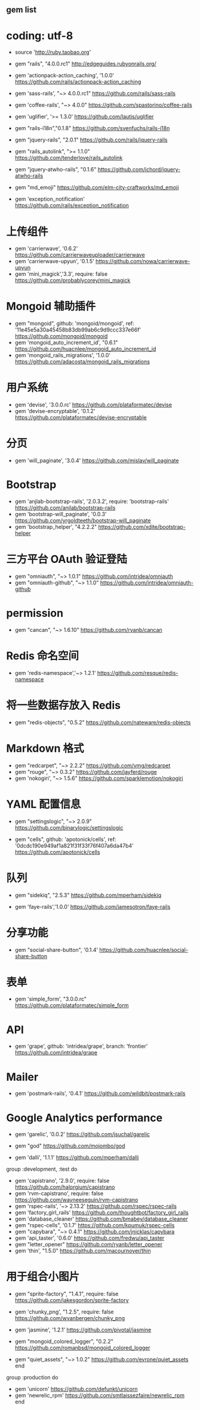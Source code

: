gem list
-----------

# coding: utf-8
* source 'http://ruby.taobao.org'

* gem "rails", "4.0.0.rc1"  http://edgeguides.rubyonrails.org/
* gem 'actionpack-action_caching', '1.0.0' https://github.com/rails/actionpack-action_caching
* gem 'sass-rails', "~> 4.0.0.rc1"  https://github.com/rails/sass-rails
* gem 'coffee-rails', "~> 4.0.0" https://github.com/spastorino/coffee-rails
* gem 'uglifier', '>= 1.3.0' https://github.com/lautis/uglifier

* gem "rails-i18n","0.1.8" https://github.com/svenfuchs/rails-i18n
* gem "jquery-rails", "2.0.1"  https://github.com/rails/jquery-rails
* gem "rails_autolink", ">= 1.1.0" https://github.com/tenderlove/rails_autolink
* gem "jquery-atwho-rails", "0.1.6"  https://github.com/ichord/jquery-atwho-rails
* gem "md_emoji" https://github.com/elm-city-craftworks/md_emoji
* gem 'exception_notification' https://github.com/rails/exception_notification

# 上传组件
* gem 'carrierwave', '0.6.2' https://github.com/carrierwaveuploader/carrierwave
* gem 'carrierwave-upyun', '0.1.5' https://github.com/nowa/carrierwave-upyun
* gem 'mini_magick','3.3', require: false https://github.com/probablycorey/mini_magick

# Mongoid 辅助插件
* gem "mongoid", github: 'mongoid/mongoid', ref: '11e45e5a30a45458b83db99ab6c9d9ccc337e66f' https://github.com/mongoid/mongoid
* gem 'mongoid_auto_increment_id', "0.6.1" https://github.com/huacnlee/mongoid_auto_increment_id
* gem 'mongoid_rails_migrations', '1.0.0' https://github.com/adacosta/mongoid_rails_migrations

# 用户系统
* gem 'devise', '3.0.0.rc' https://github.com/plataformatec/devise
* gem 'devise-encryptable', '0.1.2' https://github.com/plataformatec/devise-encryptable

# 分页
* gem 'will_paginate', '3.0.4' https://github.com/mislav/will_paginate

# Bootstrap
* gem 'anjlab-bootstrap-rails', '2.0.3.2', require: 'bootstrap-rails' https://github.com/anjlab/bootstrap-rails
* gem 'bootstrap-will_paginate', '0.0.3' https://github.com/yrgoldteeth/bootstrap-will_paginate
* gem 'bootstrap_helper', "4.2.2.2"  https://github.com/xdite/bootstrap-helper

# 三方平台 OAuth 验证登陆
* gem "omniauth", "~> 1.0.1" https://github.com/intridea/omniauth
* gem "omniauth-github", "~> 1.1.0" https://github.com/intridea/omniauth-github

# permission
* gem "cancan", "~> 1.6.10" https://github.com/ryanb/cancan

# Redis 命名空间
* gem 'redis-namespace','~> 1.2.1' https://github.com/resque/redis-namespace

# 将一些数据存放入 Redis
* gem "redis-objects", "0.5.2" https://github.com/nateware/redis-objects

# Markdown 格式
* gem "redcarpet", "~> 2.2.2" https://github.com/vmg/redcarpet
* gem "rouge", "~> 0.3.2" https://github.com/jayferd/rouge
* gem 'nokogiri', "~> 1.5.6" https://github.com/sparklemotion/nokogiri

# YAML 配置信息
* gem "settingslogic", "~> 2.0.9" https://github.com/binarylogic/settingslogic

* gem "cells", github: 'apotonick/cells', ref: '0dcdc190e949af1a821f31f33f76f407a6da47b4' https://github.com/apotonick/cells

# 队列
* gem "sidekiq", "2.5.3" https://github.com/mperham/sidekiq

* gem 'faye-rails','1.0.0' https://github.com/jamesotron/faye-rails

# 分享功能
* gem "social-share-button", '0.1.4' https://github.com/huacnlee/social-share-button

# 表单
* gem 'simple_form', "3.0.0.rc" https://github.com/plataformatec/simple_form

# API
* gem 'grape', github: 'intridea/grape', branch: 'frontier' https://github.com/intridea/grape

# Mailer
* gem 'postmark-rails', '0.4.1' https://github.com/wildbit/postmark-rails

# Google Analytics performance
* gem 'garelic', '0.0.2' https://github.com/jsuchal/garelic

* gem "god" https://github.com/mojombo/god

* gem 'dalli', '1.1.1' https://github.com/mperham/dalli

group :development, :test do
  * gem 'capistrano', '2.9.0', require: false https://github.com/halorgium/capistrano
  * gem 'rvm-capistrano', require: false https://github.com/wayneeseguin/rvm-capistrano
  * gem 'rspec-rails', '~> 2.13.2' https://github.com/rspec/rspec-rails
  * gem 'factory_girl_rails' https://github.com/thoughtbot/factory_girl_rails
  * gem 'database_cleaner' https://github.com/bmabey/database_cleaner
  * gem "rspec-cells", '0.1.7' https://github.com/kpumuk/rspec-cells
  * gem "capybara", "~> 0.4.1" https://github.com/jnicklas/capybara
  * gem 'api_taster', '0.6.0' https://github.com/fredwu/api_taster
  * gem "letter_opener" https://github.com/ryanb/letter_opener
  * gem 'thin', "1.5.0"  https://github.com/macournoyer/thin

  # 用于组合小图片
  * gem "sprite-factory", "1.4.1", require: false https://github.com/jakesgordon/sprite-factory
  * gem 'chunky_png', "1.2.5", require: false https://github.com/wvanbergen/chunky_png

  * gem 'jasmine', '1.2.1' https://github.com/pivotal/jasmine
  * gem "mongoid_colored_logger", "0.2.2"  https://github.com/romanbsd/mongoid_colored_logger
  
  * gem "quiet_assets", "~> 1.0.2" https://github.com/evrone/quiet_assets
end

group :production do
  * gem 'unicorn' https://github.com/defunkt/unicorn
  * gem 'newrelic_rpm' https://github.com/smtlaissezfaire/newrelic_rpm
end
